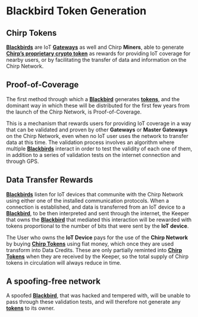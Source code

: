 # Blackbird Token Generation

## Chirp Tokens
**[Blackbirds](docs/Hardware/Blackbird/Blackbird.md)** are IoT **[Gateways](docs/IoT-Protocols/LoRa/LoRa-Hardware.md)** as well and Chirp **Miners**, able to generate **[Chirp’s proprietary crypto token](docs/Chirp-Tokens/chirp-tokens.md)** as rewards for providing IoT coverage for nearby users, or by facilitating the transfer of data and information on the Chirp Network. 

## Proof-of-Coverage

The first method through which a **[Blackbird](docs/Hardware/Blackbird/Blackbird.md)** generates **[tokens](docs/Chirp-Tokens/chirp-tokens.md)**, and the dominant way in which these will be distributed for the first few years from the launch of the Chirp Network, is Proof-of-Coverage. 

This is a mechanism that rewards users for providing IoT coverage in a way that can be validated and proven by other **Gateways** or **Master Gateways** on the Chirp Network, even when no IoT user uses the network to transfer data at this time. 
The validation process involves an algorithm where multiple **[Blackbirds](docs/Hardware/Blackbird/Blackbird.md)** interact in order to test the validity of each one of them, in addition to a series of validation tests on the internet connection and through GPS. 

## Data Transfer Rewards

**[Blackbirds](docs/Hardware/Blackbird/Blackbird.md)** listen for IoT devices that communite with the Chirp Network using either one of the installed communication protocols. When a connection is established, and data is transferred from an IoT device to a **[Blackbird](docs/Hardware/Blackbird/Blackbird.md)**, to be then interpreted and sent through the internet, the Keeper that owns the **[Blackbird](docs/Hardware/Blackbird/Blackbird.md)** that mediated this interaction will be rewarded with tokens proportional to the number of bits that were sent by the **IoT device**. 

The User who owns the **IoT Device** pays for the use of the **Chirp Network** by buying **[Chirp Tokens](docs/Chirp-Tokens/chirp-tokens.md)**  using fiat money, which once they are used transform into Data Credits. These are only partially reminted into **[Chirp Tokens](docs/Chirp-Tokens/chirp-tokens.md)** when they are received by the Keeper, so the total supply of Chirp tokens in circulation will always reduce in time.

## A spoofing-free network

A spoofed **[Blackbird](docs/Hardware/Blackbird/Blackbird.md)**, that was hacked and tempered with, will be unable to pass through these validation tests, and will therefore not generate any **[tokens](docs/Chirp-Tokens/chirp-tokens.md)** to its owner. 

